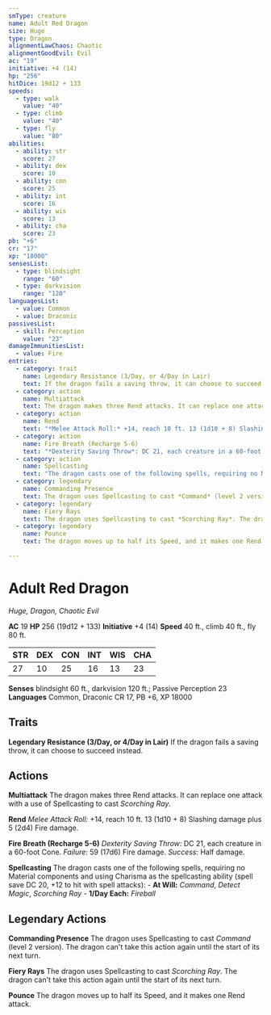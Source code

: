```yaml
---
smType: creature
name: Adult Red Dragon
size: Huge
type: Dragon
alignmentLawChaos: Chaotic
alignmentGoodEvil: Evil
ac: "19"
initiative: +4 (14)
hp: "256"
hitDice: 19d12 + 133
speeds:
  - type: walk
    value: "40"
  - type: climb
    value: "40"
  - type: fly
    value: "80"
abilities:
  - ability: str
    score: 27
  - ability: dex
    score: 10
  - ability: con
    score: 25
  - ability: int
    score: 16
  - ability: wis
    score: 13
  - ability: cha
    score: 23
pb: "+6"
cr: "17"
xp: "18000"
sensesList:
  - type: blindsight
    range: "60"
  - type: darkvision
    range: "120"
languagesList:
  - value: Common
  - value: Draconic
passivesList:
  - skill: Perception
    value: "23"
damageImmunitiesList:
  - value: Fire
entries:
  - category: trait
    name: Legendary Resistance (3/Day, or 4/Day in Lair)
    text: If the dragon fails a saving throw, it can choose to succeed instead.
  - category: action
    name: Multiattack
    text: The dragon makes three Rend attacks. It can replace one attack with a use of Spellcasting to cast *Scorching Ray*.
  - category: action
    name: Rend
    text: "*Melee Attack Roll:* +14, reach 10 ft. 13 (1d10 + 8) Slashing damage plus 5 (2d4) Fire damage."
  - category: action
    name: Fire Breath (Recharge 5-6)
    text: "*Dexterity Saving Throw*: DC 21, each creature in a 60-foot Cone. *Failure:*  59 (17d6) Fire damage. *Success:*  Half damage."
  - category: action
    name: Spellcasting
    text: "The dragon casts one of the following spells, requiring no Material components and using Charisma as the spellcasting ability (spell save DC 20, +12 to hit with spell attacks): - **At Will:** *Command*, *Detect Magic*, *Scorching Ray* - **1/Day Each:** *Fireball*"
  - category: legendary
    name: Commanding Presence
    text: The dragon uses Spellcasting to cast *Command* (level 2 version). The dragon can't take this action again until the start of its next turn.
  - category: legendary
    name: Fiery Rays
    text: The dragon uses Spellcasting to cast *Scorching Ray*. The dragon can't take this action again until the start of its next turn.
  - category: legendary
    name: Pounce
    text: The dragon moves up to half its Speed, and it makes one Rend attack.

---
```


# Adult Red Dragon
*Huge, Dragon, Chaotic Evil*

**AC** 19
**HP** 256 (19d12 + 133)
**Initiative** +4 (14)
**Speed** 40 ft., climb 40 ft., fly 80 ft.

| STR | DEX | CON | INT | WIS | CHA |
| --- | --- | --- | --- | --- | --- |
| 27 | 10 | 25 | 16 | 13 | 23 |

**Senses** blindsight 60 ft., darkvision 120 ft.; Passive Perception 23
**Languages** Common, Draconic
CR 17, PB +6, XP 18000

## Traits

**Legendary Resistance (3/Day, or 4/Day in Lair)**
If the dragon fails a saving throw, it can choose to succeed instead.

## Actions

**Multiattack**
The dragon makes three Rend attacks. It can replace one attack with a use of Spellcasting to cast *Scorching Ray*.

**Rend**
*Melee Attack Roll:* +14, reach 10 ft. 13 (1d10 + 8) Slashing damage plus 5 (2d4) Fire damage.

**Fire Breath (Recharge 5-6)**
*Dexterity Saving Throw*: DC 21, each creature in a 60-foot Cone. *Failure:*  59 (17d6) Fire damage. *Success:*  Half damage.

**Spellcasting**
The dragon casts one of the following spells, requiring no Material components and using Charisma as the spellcasting ability (spell save DC 20, +12 to hit with spell attacks): - **At Will:** *Command*, *Detect Magic*, *Scorching Ray* - **1/Day Each:** *Fireball*

## Legendary Actions

**Commanding Presence**
The dragon uses Spellcasting to cast *Command* (level 2 version). The dragon can't take this action again until the start of its next turn.

**Fiery Rays**
The dragon uses Spellcasting to cast *Scorching Ray*. The dragon can't take this action again until the start of its next turn.

**Pounce**
The dragon moves up to half its Speed, and it makes one Rend attack.
